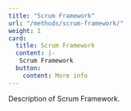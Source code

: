 ```yaml
---
title: "Scrum Framework"
url: "/methods/scrum-framework/"
weight: 1
card:
  title: Scrum Framework
  content: |-
   Scrum Framework
  button:
    content: More info
---
```

Description of Scrum Framework.
